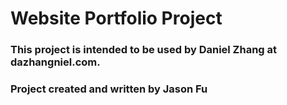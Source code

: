 # Website Portfolio Project
### This project is intended to be used by Daniel Zhang at dazhangniel.com. 
### Project created and written by Jason Fu
